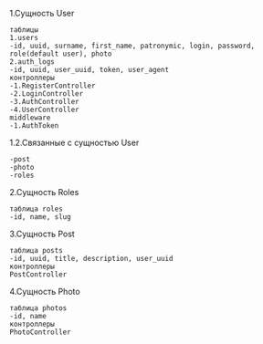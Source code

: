 1.Сущность User

    таблицы
    1.users
    -id, uuid, surname, first_name, patronymic, login, password, role(default user), photo
    2.auth_logs
    -id, uuid, user_uuid, token, user_agent
    контроллеры
    -1.RegisterController
    -2.LoginController
    -3.AuthController
    -4.UserController
    middleware
    -1.AuthToken

1.2.Связанные с сущностью User

    -post
    -photo
    -roles

2.Сущность Roles

    таблица roles
    -id, name, slug

3.Сущность Post 

    таблица posts
    -id, uuid, title, description, user_uuid
    контроллеры
    PostController

4.Сущность Photo

    таблица photos
    -id, name
    контроллеры
    PhotoController


